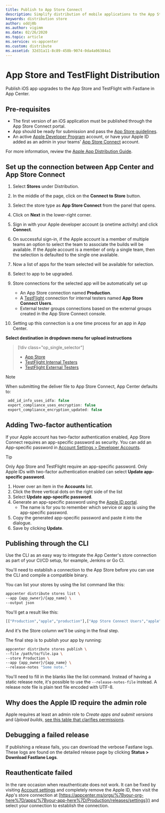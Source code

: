 ```yaml
---
title: Publish to App Store Connect
description: Simplify distribution of mobile applications to the App Store
keywords: distribution store
author: oddj0b
ms.author: vigimm
ms.date: 02/26/2020
ms.topic: article
ms.service: vs-appcenter
ms.custom: distribute
ms.assetid: 32d31a11-8c89-458b-9074-0da4a06384a1
---
```


# App Store and TestFlight Distribution

Publish iOS app upgrades to the App Store and TestFlight with Fastlane in App Center.

## Pre-requisites

* The first version of an iOS application must be published through the App Store Connect portal.
* App should be ready for submission and pass the [App Store guidelines](https://developer.apple.com/app-store/review/guidelines/).
* An active [Apple Developer Program](https://developer.apple.com/programs/enroll/) account, or have your Apple ID added as an admin in your teams' [App Store Connect](https://itunesconnect.apple.com/login) account.

For more information, review the [Apple App Distribution Guide](https://help.apple.com/xcode/mac/current/#/dev8b4250b57).

## Set up the connection between App Center and App Store Connect

1. Select **Stores** under Distribution.
2. In the middle of the page, click on the **Connect to Store** button.
3. Select the store type as **App Store Connect** from the panel that opens.
4. Click on **Next** in the lower-right corner.
5. Sign in with your Apple developer account (a onetime activity) and click **Connect**.
6. On successful sign-in, if the Apple account is a member of multiple teams an option to select the team to associate the builds will be available. If the Apple account is a member of only a single team, then the selection is defaulted to the single one available.
7. Now a list of apps for the team selected will be available for selection.
8. Select to app to be upgraded.
9. Store connections for the selected app will be automatically set up
   * An App Store connection named **Production**.
   * A [TestFlight](https://developer.apple.com/testflight/) connection for internal testers named **App Store Connect Users**.
   * External tester groups connections based on the external groups created in the App Store Connect console.

10. Setting up this connection is a one time process for an app in App Center.

**Select destination in dropdown menu for upload instructions**

> [!div  class="op_single_selector"]
> * [App Store](apple/app_store.md)
> * [TestFlight Internal Testers](apple/testflight_internal.md)
> * [TestFlight External Testers](apple/testflight_external.md)

> [!NOTE]
> When submitting the deliver file to App Store Connect, App Center defaults to:
> ```js
>  add_id_info_uses_idfa: false
>  export_compliance_uses_encryption: false
>  export_compliance_encryption_updated: false
>  ```

## Adding Two-factor authentication

If your Apple account has two-factor authentication enabled, App Store Connect requires an app-specific password as security. You can add an App-specific password in [Account Settings > Developer Accounts](https://appcenter.ms/settings/accounts).

> [!TIP]
> Only App Store and TestFlight require an app-specific password.
> Only Apple IDs with two-factor authentication enabled can select **Update app-specific password**.

1. Hover over an item in the **Accounts** list.
2. Click the three vertical dots on the right side of the list
3. Select **Update app-specific password**.
4. Generate an app-specific password using the [Apple ID portal](https://appleid.apple.com/).
    * The name is for you to remember which service or app is using the app-specific password.
5. Copy the generated app-specific password and paste it into the dialogue.
6. Save by clicking **Update**.

## Publishing through the CLI
Use the CLI as an easy way to integrate the App Center's store connection as part of your CI/CD setup, for example, Jenkins or Go CI.

You'll need to establish a connection to the App Store before you can use the CLI and compile a compatible binary. 

You can list your stores by using the list command like this:

```bash
appcenter distribute stores list \
--app {app_owner}/{app_name} \
--output json
```

You'll get a result like this:

```bash
[["Production","apple","production"],["App Store Connect Users","apple","testflight-internal"]]
```

And it's the Store column we'll be using in the final step.

The final step is to publish your app by running:

```bash
appcenter distribute stores publish \
--file /path/to/file.ipa \
--store Production \
--app {app_owner}/{app_name} \
--release-notes "Some note."
```

You'll need to fill in the blanks like the list command. Instead of having a static release note, it's possible to use the `--release-notes-file` instead. A release note file is plain text file encoded with UTF-8.

## Why does the Apple ID require the admin role

Apple requires at least an admin role to _Create apps and submit versions_ and _Upload builds_, [see this table that clarifies permissions](https://developer.apple.com/support/roles/).

## Debugging a failed release

If publishing a release fails, you can download the verbose Fastlane logs. These logs are found on the detailed release page by clicking **Status > Download Fastlane Logs**.

## Reauthenticate failed

In the rare occasion when reauthenticate does not work. It can be fixed by visiting [Account settings](https://appcenter.ms/settings/accounts) and completely remove the Apple ID, then visit the App's store connection at [https://appcenter.ms/orgs/%7Byour-org-here%7D/apps/%7Byour-app-here%7D/Production/releases/settings]() and select your connection to establish the connection.
